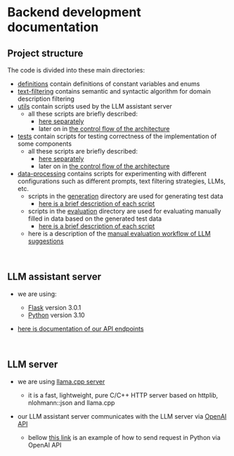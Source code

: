 # Backend development documentation

## Project structure
The code is divided into these main directories:
- [definitions](../backend/definitions/) contain definitions of constant variables and enums
- [text-filtering](../backend/text-filtering/) contains semantic and syntactic algorithm for domain description filtering
- [utils](../backend/utils/) contain scripts used by the LLM assistant server
    - all these scripts are briefly described:
        - [here separately](../backend/utils/README.md)
        - later on in [the control flow of the architecture](architecture.md#llm-assistant-workflow)
- [tests](../backend/tests/) contain scripts for testing correctness of the implementation of some components
    - all these scripts are briefly described:
        - [here separately](../backend/tests/README.md)
        - later on in [the control flow of the architecture](architecture.md#llm-assistant-workflow)
- [data-processing](../backend/data-processing/) contains scripts for experimenting with different configurations such as different prompts, text filtering strategies, LLMs, etc.
    - scripts in the [generation](../backend/data-processing/generation/) directory are used for generating test data
        - [here is a brief description of each script](../backend/data-processing/generation/README.md)
    - scripts in the [evaluation](../backend/data-processing/evaluation/) directory are used for evaluating manually filled in data based on the generated test data
        - [here is a brief description of each script](../backend/data-processing/evaluation/README.md)
    - here is a description of the [manual evaluation workflow of LLM suggestions](../backend/data-processing/README.md)

<br/>

## LLM assistant server
- we are using:
    - [Flask](https://flask.palletsprojects.com/en/3.0.x/) version 3.0.1
    - [Python](https://www.python.org/) version 3.10

- [here is documentation of our API endpoints](api-endpoints.md)

<br/>

## LLM server
- we are using [llama.cpp server](https://github.com/ggerganov/llama.cpp/blob/master/examples/server)
    - it is a fast, lightweight, pure C/C++ HTTP server based on httplib, nlohmann::json and llama.cpp

- our LLM assistant server communicates with the LLM server via [OpenAI API](https://github.com/openai/openai-openapi)
    - bellow [this link](https://github.com/ggerganov/llama.cpp/blob/master/examples/server/README.md#result-json-1) is an example of how to send request in Python via OpenAI API